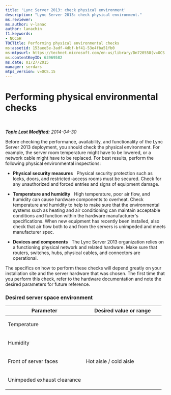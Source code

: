 ```yaml
---
title: 'Lync Server 2013: check physical environment'
description: "Lync Server 2013: check physical environment."
ms.reviewer: 
ms.author: v-lanac
author: lanachin
f1.keywords:
- NOCSH
TOCTitle: Performing physical environmental checks
ms:assetid: 153aee5e-3adf-4dbf-bf41-53e4fba51fb0
ms:mtpsurl: https://technet.microsoft.com/en-us/library/Dn720558(v=OCS.15)
ms:contentKeyID: 63969582
ms.date: 01/27/2015
manager: serdars
mtps_version: v=OCS.15
---
```


# Performing physical environmental checks

<div data-xmlns="http://www.w3.org/1999/xhtml">

<div class="topic" data-xmlns="http://www.w3.org/1999/xhtml" data-msxsl="urn:schemas-microsoft-com:xslt" data-cs="https://msdn.microsoft.com/">

<div data-asp="https://msdn2.microsoft.com/asp">



</div>

<div id="mainSection">

<div id="mainBody">

<span> </span>

_**Topic Last Modified:** 2014-04-30_

Before checking the performance, availability, and functionality of the Lync Server 2013 deployment, you should check the physical environment. For example, the server room temperature might have to be lowered, or a network cable might have to be replaced. For best results, perform the following physical environmental inspections:

  - **Physical security measures**   Physical security protection such as locks, doors, and restricted-access rooms must be secured. Check for any unauthorized and forced entries and signs of equipment damage.

  - **Temperature and humidity**   High temperature, poor air flow, and humidity can cause hardware components to overheat. Check temperature and humidity to help to make sure that the environmental systems such as heating and air conditioning can maintain acceptable conditions and function within the hardware manufacturer's specifications. When new equipment has recently been installed, also check that air flow both to and from the servers is unimpeded and meets manufacturer spec.

  - **Devices and components**   The Lync Server 2013 organization relies on a functioning physical network and related hardware. Make sure that routers, switches, hubs, physical cables, and connectors are operational.

The specifics on how to perform these checks will depend greatly on your installation site and the server hardware that was chosen. The first time that you perform this check, refer to the hardware documentation and note the desired parameters for future reference.

### Desired server space environment

<table>
<colgroup>
<col style="width: 50%" />
<col style="width: 50%" />
</colgroup>
<thead>
<tr class="header">
<th>Parameter</th>
<th>Desired value or range</th>
</tr>
</thead>
<tbody>
<tr class="odd">
<td><p>Temperature</p></td>
<td></td>
</tr>
<tr class="even">
<td><p>Humidity</p></td>
<td></td>
</tr>
<tr class="odd">
<td><p>Front of server faces</p></td>
<td><p>Hot aisle / cold aisle</p></td>
</tr>
<tr class="even">
<td><p>Unimpeded exhaust clearance</p></td>
<td></td>
</tr>
</tbody>
</table>


</div>

<span> </span>

</div>

</div>

</div>


